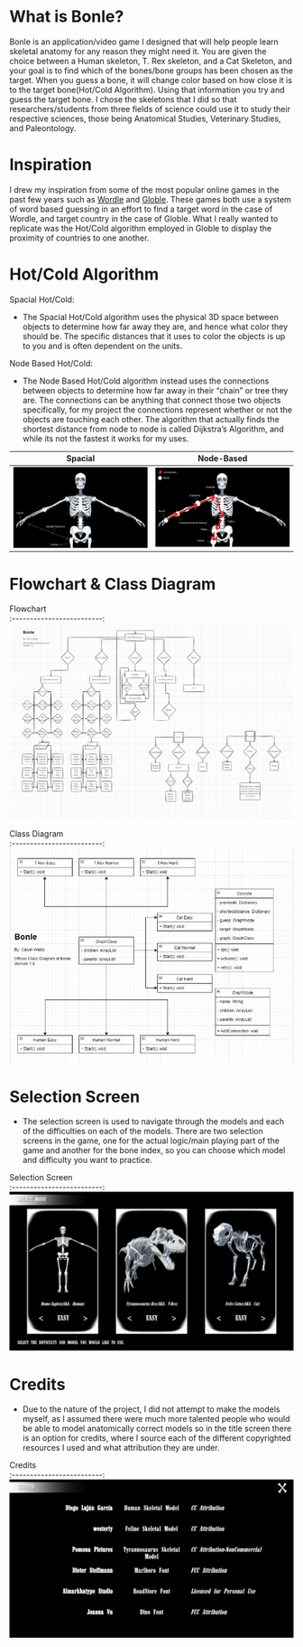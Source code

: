 # What is Bonle?
 Bonle is an application/video game I designed that will help people learn skeletal anatomy for any reason they might need it. You are given the choice between a Human skeleton, T. Rex skeleton, and a Cat Skeleton, and your goal is to find which of the bones/bone groups has been chosen as the target. When you guess a bone, it will change color based on how close it is to the target bone(Hot/Cold Algorithm). Using that information you try and guess the target bone. I chose the skeletons that I did so that researchers/students from three fields of science could use it to study their respective sciences, those being Anatomical Studies, Veterinary Studies, and Paleontology. 
 
# Inspiration
 I drew my inspiration from some of the most popular online games in the past few years such as [Wordle](https://www.nytimes.com/games/wordle/index.html "Wordle Official Site") and [Globle](https://globle-game.com/game "Globle Official Site"). These games both use a system of word based guessing in an effort to find a target word in the case of Wordle, and target country in the case of Globle. What I really wanted to replicate was the Hot/Cold algorithm employed in Globle to display the proximity of countries to one another.
 
# Hot/Cold Algorithm

Spacial Hot/Cold:<br/>
* The Spacial Hot/Cold algorithm uses the physical 3D space between objects to determine how far away they are, and hence what color they should be. The specific distances that it uses to color the objects is up to you and is often dependent on the units.

Node Based Hot/Cold:<br/>
* The Node Based Hot/Cold algorithm instead uses the connections between objects to determine how far away in their “chain” or tree they are. The connections can be anything that connect those two objects specifically, for my project the connections represent whether or not the objects are touching each other. The algorithm that actually finds the shortest distance from node to node is called Dijkstra’s Algorithm, and while its not the fastest it works for my uses.

Spacial             |  Node-Based
:-------------------------:|:-------------------------:
![Spacial](spacial.png "Spacial")  |  ![Node-Based](node.png "Node-Based")

# Flowchart & Class Diagram

Flowchart             
:-------------------------:
![Flowchart](flowchart.png "Flowchart")  

Class Diagram          
:-------------------------:
![Class Diagram](classdiagram.png "Class Diagram")  


# Selection Screen
* The selection screen is used to navigate through the models and each of the difficulties on each of the models. There are two selection screens in the game, one for the actual logic/main playing part of the game and another for the bone index, so you can choose which model and difficulty you want to practice.

Selection Screen         
:-------------------------:
![Selection Screen](selection.png "Selection Screen")  


# Credits
* Due to the nature of the project, I did not attempt to make the models myself, as I assumed there were much more talented people who would be able to model anatomically correct models so in the title screen there is an option for credits, where I source each of the different copyrighted resources I used and what attribution they are under.

Credits       
:-------------------------:
![Credits](credits.png "Credits")  
